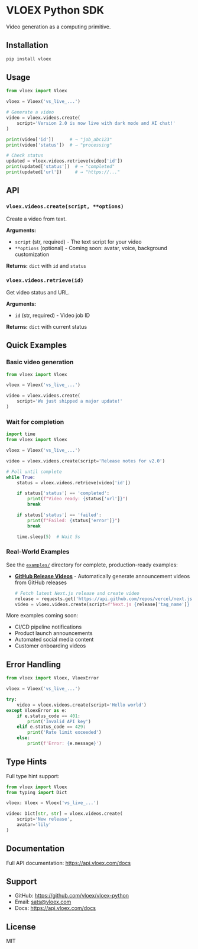 # VLOEX Python SDK

Video generation as a computing primitive.

## Installation

```bash
pip install vloex
```

## Usage

```python
from vloex import Vloex

vloex = Vloex('vs_live_...')

# Generate a video
video = vloex.videos.create(
    script='Version 2.0 is now live with dark mode and AI chat!'
)

print(video['id'])      # → "job_abc123"
print(video['status'])  # → "processing"

# Check status
updated = vloex.videos.retrieve(video['id'])
print(updated['status'])  # → "completed"
print(updated['url'])     # → "https://..."
```

## API

### `vloex.videos.create(script, **options)`

Create a video from text.

**Arguments:**
- `script` (str, required) - The text script for your video
- `**options` (optional) - Coming soon: avatar, voice, background customization

**Returns:** `dict` with `id` and `status`

### `vloex.videos.retrieve(id)`

Get video status and URL.

**Arguments:**
- `id` (str, required) - Video job ID

**Returns:** `dict` with current status

## Quick Examples

### Basic video generation

```python
from vloex import Vloex

vloex = Vloex('vs_live_...')

video = vloex.videos.create(
    script='We just shipped a major update!'
)
```

### Wait for completion

```python
import time
from vloex import Vloex

vloex = Vloex('vs_live_...')

video = vloex.videos.create(script='Release notes for v2.0')

# Poll until complete
while True:
    status = vloex.videos.retrieve(video['id'])

    if status['status'] == 'completed':
        print(f"Video ready: {status['url']}")
        break

    if status['status'] == 'failed':
        print(f"Failed: {status['error']}")
        break

    time.sleep(5)  # Wait 5s
```

### Real-World Examples

See the [`examples/`](./examples) directory for complete, production-ready examples:

- **[GitHub Release Videos](./examples/github-release-video.py)** - Automatically generate announcement videos from GitHub releases
  ```python
  # Fetch latest Next.js release and create video
  release = requests.get('https://api.github.com/repos/vercel/next.js/releases/latest').json()
  video = vloex.videos.create(script=f"Next.js {release['tag_name']} released!")
  ```

More examples coming soon:
- CI/CD pipeline notifications
- Product launch announcements
- Automated social media content
- Customer onboarding videos

## Error Handling

```python
from vloex import Vloex, VloexError

vloex = Vloex('vs_live_...')

try:
    video = vloex.videos.create(script='Hello world')
except VloexError as e:
    if e.status_code == 401:
        print('Invalid API key')
    elif e.status_code == 429:
        print('Rate limit exceeded')
    else:
        print(f'Error: {e.message}')
```

## Type Hints

Full type hint support:

```python
from vloex import Vloex
from typing import Dict

vloex: Vloex = Vloex('vs_live_...')

video: Dict[str, str] = vloex.videos.create(
    script='New release',
    avatar='lily'
)
```

## Documentation

Full API documentation: https://api.vloex.com/docs

## Support

- GitHub: https://github.com/vloex/vloex-python
- Email: sats@vloex.com
- Docs: https://api.vloex.com/docs

## License

MIT
